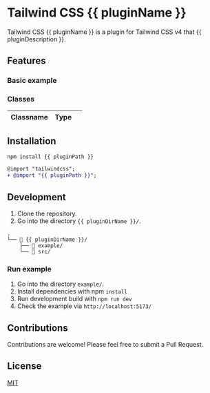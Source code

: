 # Tailwind CSS {{ pluginName }}

Tailwind CSS {{ pluginName }} is a plugin for Tailwind CSS v4 that {{ pluginDescription }}.

## Features

### Basic example

### Classes

| Classname | Type |     |
| --------- | ---- | --- |

## Installation

```
npm install {{ pluginPath }}
```

```diff
@import "tailwindcss";
+ @import "{{ pluginPath }}";
```

## Development

1. Clone the repository.
1. Go into the directory `{{ pluginDirName }}/`.

```
.
└── 📁 {{ pluginDirName }}/
    ├── 📁 example/
    └── 📁 src/
```

### Run example

1. Go into the directory `example/`.
1. Install dependencies with npm `install`
1. Run development build with `npm run dev`
1. Check the example via `http://localhost:5173/`

## Contributions

Contributions are welcome! Please feel free to submit a Pull Request.

## License

[MIT](../LICENSE)

